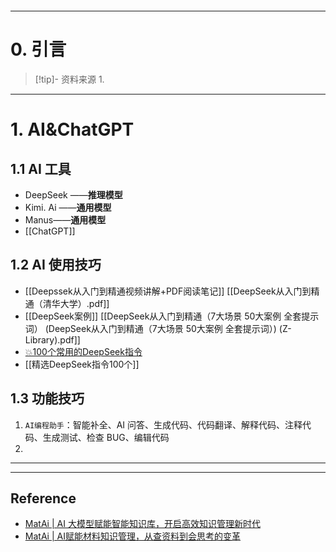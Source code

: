 ```table-of-contents
```
---
# 0. 引言
> [!tip]- 资料来源
> 1. 

----
# 1. AI&ChatGPT
## 1.1 AI 工具 
- DeepSeek ——**推理模型**
- Kimi. Ai ——**通用模型**
- Manus——**通用模型**
- [[ChatGPT]]
## 1.2 AI 使用技巧 
- [[Deepssek从入门到精通视频讲解+PDF阅读笔记]] [[DeepSeek从入门到精通（清华大学）.pdf]]
- [[DeepSeek案例]]  [[DeepSeek从入门到精通（7大场景 50大案例 全套提示词） (DeepSeek从入门到精通（7大场景 50大案例 全套提示词）) (Z-Library).pdf]]
- [💥100个常用的DeepSeek指令](https://mp.weixin.qq.com/s/okxaFXEYvML-GRmRX6tVEA)
- [[精选DeepSeek指令100个]]

## 1.3 功能技巧 
1.  `AI编程助手`：智能补全、AI 问答、生成代码、代码翻译、解释代码、注释代码、生成测试、检查 BUG、编辑代码 
2. 





---
---
## Reference 
- [MatAi | AI 大模型赋能智能知识库，开启高效知识管理新时代](https://mp.weixin.qq.com/s/1Mr_93ZK3DM0vW0C_UA3RQ)
- [MatAi | AI赋能材料知识管理，从查资料到会思考的变革](https://mp.weixin.qq.com/s/wlACMacjmgX1y30jIXGa6Q)


